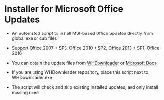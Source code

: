 # Installer for Microsoft Office Updates

* An automated script to install MSI-based Office updates directly from global exe or cab files

* Support Office 2007 + SP3, Office 2010 + SP2, Office 2013 + SP1, Office 2016

* You can obtain the update files from [WHDownloader](https://forums.mydigitallife.net/threads/44645) or [Microsoft Docs](https://docs.microsoft.com/en-us/officeupdates)

* If you are using WHDownloader repository, place this script next to WHDownloader.exe

* The script will check and skip existing installed updates, and only install missing ones

